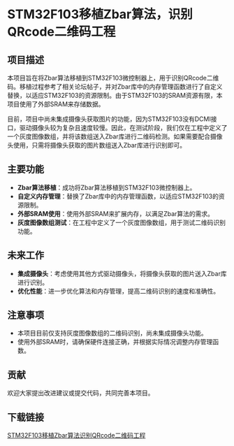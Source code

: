 # STM32F103移植Zbar算法，识别QRcode二维码工程

## 项目描述

本项目旨在将Zbar算法移植到STM32F103微控制器上，用于识别QRcode二维码。移植过程参考了相关论坛帖子，并对Zbar库中的内存管理函数进行了自定义替换，以适应STM32F103的资源限制。由于STM32F103的SRAM资源有限，本项目使用了外部SRAM来存储数据。

目前，项目中尚未集成摄像头获取图片的功能，因为STM32F103没有DCMI接口，驱动摄像头较为复杂且速度较慢。因此，在测试阶段，我们仅在工程中定义了一个灰度图像数组，并将该数组送入Zbar库进行二维码检测。如果需要配合摄像头使用，只需将摄像头获取的图片数组送入Zbar库进行识别即可。

## 主要功能

- **Zbar算法移植**：成功将Zbar算法移植到STM32F103微控制器上。
- **自定义内存管理**：替换了Zbar库中的内存管理函数，以适应STM32F103的资源限制。
- **外部SRAM使用**：使用外部SRAM来扩展内存，以满足Zbar算法的需求。
- **灰度图像数组测试**：在工程中定义了一个灰度图像数组，用于测试二维码识别功能。

## 未来工作

- **集成摄像头**：考虑使用其他方式驱动摄像头，将摄像头获取的图片送入Zbar库进行识别。
- **优化性能**：进一步优化算法和内存管理，提高二维码识别的速度和准确性。

## 注意事项

- 本项目目前仅支持灰度图像数组的二维码识别，尚未集成摄像头功能。
- 使用外部SRAM时，请确保硬件连接正确，并根据实际情况调整内存管理函数。

## 贡献

欢迎大家提出改进建议或提交代码，共同完善本项目。

## 下载链接

[STM32F103移植Zbar算法识别QRcode二维码工程](https://pan.quark.cn/s/9e1a721cfa64)